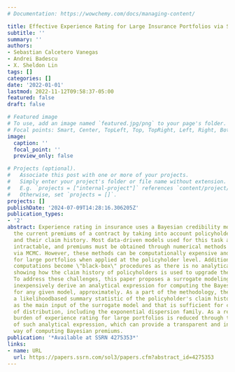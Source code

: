 ```yaml
---
# Documentation: https://wowchemy.com/docs/managing-content/

title: Effective Experience Rating for Large Insurance Portfolios via Surrogate Modeling
subtitle: ''
summary: ''
authors:
- Sebastian Calcetero Vanegas
- Andrei Badescu
- X. Sheldon Lin
tags: []
categories: []
date: '2022-01-01'
lastmod: 2022-11-12T09:58:37-05:00
featured: false
draft: false

# Featured image
# To use, add an image named `featured.jpg/png` to your page's folder.
# Focal points: Smart, Center, TopLeft, Top, TopRight, Left, Right, BottomLeft, Bottom, BottomRight.
image:
  caption: ''
  focal_point: ''
  preview_only: false

# Projects (optional).
#   Associate this post with one or more of your projects.
#   Simply enter your project's folder or file name without extension.
#   E.g. `projects = ["internal-project"]` references `content/project/deep-learning/index.md`.
#   Otherwise, set `projects = []`.
projects: []
publishDate: '2024-07-09T14:28:16.306205Z'
publication_types:
- '2'
abstract: Experience rating in insurance uses a Bayesian credibility model to upgrade
  the current premiums of a contract by taking into account policyholders' attributes
  and their claim history. Most data-driven models used for this task are mathematically
  intractable, and premiums must be obtained through numerical methods such as simulation
  via MCMC. However, these methods can be computationally expensive and even prohibitive
  for large portfolios when applied at the policyholder level. Additionally, these
  computations become \"black-box\" procedures as there is no analytical expression
  showing how the claim history of policyholders is used to upgrade their premiums.
  To address these challenges, this paper proposes a surrogate modeling approach to
  inexpensively derive an analytical expression for computing the Bayesian premiums
  for any given model, approximately. As a part of the methodology, the paper introduces
  a likelihoodbased summary statistic of the policyholder's claim history that serves
  as the main input of the surrogate model and that is sufficient for certain families
  of distribution, including the exponential dispersion family. As a result, the computational
  burden of experience rating for large portfolios is reduced through the direct evaluation
  of such analytical expression, which can provide a transparent and interpretable
  way of computing Bayesian premiums.
publication: '*Available at SSRN 4275353*'
links:
- name: URL
  url: https://papers.ssrn.com/sol3/papers.cfm?abstract_id=4275353
---
```

